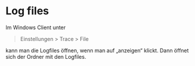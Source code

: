 # Log files
Im Windows Client unter
> Einstellungen > Trace > File

kann man die Logfiles öffnen, wenn man auf „anzeigen“ klickt. Dann öffnet sich der Ordner mit den Logfiles.
